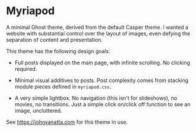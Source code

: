 # Myriapod

A minimal Ghost theme, derived from the default Casper theme. I wanted a website with substantial control over the layout of images, even defying the separation of content and presentation.

This theme has the following design goals:

- Full posts displayed on the main page, with infinite scrolling. No clicking required.

- Minimal visual additives to posts. Post complexity comes from stacking module pieces defined in `myriapod.css`.

- A very simple lightbox. No navigation (this isn't for slideshows), no movies, no transitions. Just a simple click on/click off function to see an image, uncluttered.

See https://johnvanatta.com for this theme in use.